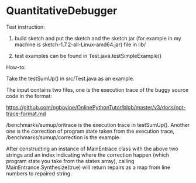 # QuantitativeDebugger

Test instruction: 

1) build sketch and put the sketch and the sketch jar (for example in my machine is sketch-1.7.2-all-Linux-amd64.jar) file in lib/

2) test examples can be found in Test.java.testSimpleExample()

How-to:

Take the testSumUp() in src/Test.java as an example.

The input contains two files, one is the execution trace of the buggy source code in the format:

https://github.com/pgbovine/OnlinePythonTutor/blob/master/v3/docs/opt-trace-format.md

/benchmarks/sumup/oritrace is the execution trace in testSumUp(). Another one is the correction of program state taken from the execution trace, /benchmarks/sumup/correction is the example.

After constructing an instance of MainEntrace class with the above two strings and an index indicating where the correction happen (which program state you take from the states array), calling MainEntrance.Synthesize(true) will return repairs as a map from line numbers to repaired string.
